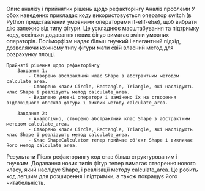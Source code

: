 Опис аналізу і прийнятих рішень щодо рефакторінгу
    Аналіз проблеми
        У обох наведених прикладах коду використовується оператор switch (в Python представлений умовними операторами if-elif-else), щоб вибрати дію залежно від типу фігури. Це ускладнює масштабування та підтримку коду, оскільки додавання нових фігур вимагає зміни умовних операторів. Поліморфізм надає більш гнучкий і елегантний підхід, дозволяючи кожному типу фігури мати свій власний метод для розрахунку площі.

    Прийняті рішення щодо рефакторінгу
        Завдання 1:
            - Створено абстрактний клас Shape з абстрактним методом calculate_area.
            - Створено класи Circle, Rectangle, Triangle, які наслідують клас Shape і реалізують метод calculate_area.
            - Видалено умовні оператори і замінено їх на створення відповідного об'єкта фігури і виклик методу calculate_area.

        Завдання 2:
            - Аналогічно, створено абстрактний клас Shape з абстрактним методом calculate_area.
            - Створено класи Circle, Rectangle, Triangle, які наслідують клас Shape і реалізують метод calculate_area.
            - Клас ShapeCalculator тепер приймає об'єкт Shape і викликає його метод calculate_area.
Результати
    Після рефакторингу код став більш структурованим і гнучким. Додавання нових типів фігур тепер вимагає створення нового класу, який наслідує Shape, і реалізації методу calculate_area. Це робить код легшим для розширення і підтримки, а також покращує його читабельність.